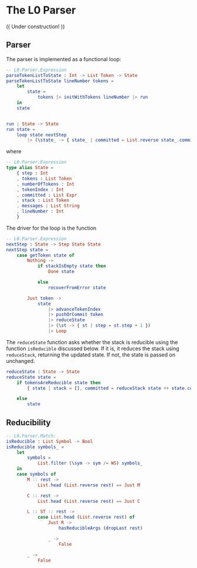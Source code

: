 # The L0 Parser

(( Under construction! ))

## Parser

The parser is implemented as a functional loop:

```elm
-- L0.Parser.Expression
parseTokenListToState : Int -> List Token -> State
parseTokenListToState lineNumber tokens =
    let
        state =
            tokens |> initWithTokens lineNumber |> run
    in
    state


run : State -> State
run state =
    loop state nextStep
        |> (\state_ -> { state_ | committed = List.reverse state_.committed })
```

where

```elm
-- L0.Parser.Expression
type alias State =
    { step : Int
    , tokens : List Token
    , numberOfTokens : Int
    , tokenIndex : Int
    , committed : List Expr
    , stack : List Token
    , messages : List String
    , lineNumber : Int
    }
```

The driver for the loop is the function

```elm
-- L0.Parser.Expression
nextStep : State -> Step State State
nextStep state =
    case getToken state of
        Nothing ->
            if stackIsEmpty state then
                Done state

            else
                recoverFromError state

        Just token ->
            state
                |> advanceTokenIndex
                |> pushOrCommit token
                |> reduceState
                |> (\st -> { st | step = st.step + 1 })
                |> Loop
 ```

The `reduceState` function asks whether the stack
is reducible using the function  `isReducible` discussed
below.  If it is, it reduces the stack using
`reduceStack`, returning the updated state.  If not,
the state is passed on unchanged.

```elm
reduceState : State -> State
reduceState state =
    if tokensAreReducible state then
        { state | stack = [], committed = reduceStack state ++ state.committed }

    else
        state
 ```

## Reducibility

```elm
-- L0.Parser.Match:
isReducible : List Symbol -> Bool
isReducible symbols_ =
    let
        symbols =
            List.filter (\sym -> sym /= WS) symbols_
    in
    case symbols of
        M :: rest ->
            List.head (List.reverse rest) == Just M

        C :: rest ->
            List.head (List.reverse rest) == Just C

        L :: ST :: rest ->
            case List.head (List.reverse rest) of
                Just R ->
                    hasReducibleArgs (dropLast rest)

                _ ->
                    False

        _ ->
            False
 ```